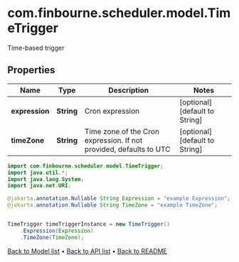 # com.finbourne.scheduler.model.TimeTrigger
Time-based trigger

## Properties

Name | Type | Description | Notes
------------ | ------------- | ------------- | -------------
**expression** | **String** | Cron expression | [optional] [default to String]
**timeZone** | **String** | Time zone of the Cron expression. If not provided, defaults to UTC | [optional] [default to String]

```java
import com.finbourne.scheduler.model.TimeTrigger;
import java.util.*;
import java.lang.System;
import java.net.URI;

@jakarta.annotation.Nullable String Expression = "example Expression";
@jakarta.annotation.Nullable String TimeZone = "example TimeZone";


TimeTrigger timeTriggerInstance = new TimeTrigger()
    .Expression(Expression)
    .TimeZone(TimeZone);
```


[Back to Model list](../README.md#documentation-for-models) &#8226; [Back to API list](../README.md#documentation-for-api-endpoints) &#8226; [Back to README](../README.md)
